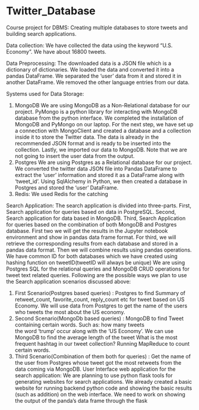# Twitter_Database
Course project for DBMS: Creating multiple databases to store tweets and building search applications.

Data collection: We have collected the data using the keyword “U.S. Economy”. We have about 16800 tweets.

Data Preprocessing: The downloaded data is a JSON file which is a dictionary of 
dictionaries. We loaded the data and converted it into a pandas DataFrame. We separated the
‘user’ data from it and stored it in another DataFrame. We removed the other language entries
from our data.

Systems used for Data Storage:
1. MongoDB
We are using MongoDB as a Non-Relational database for our project. PyMongo is a
python library for interacting with MongoDB database from the python interface. We
completed the installation of MongoDB and PyMongo on our laptop. For the next step,
we have set up a connection with MongoClient and created a database and a collection
inside it to store the Twitter data. The data is already in the recommended JSON format
and is ready to be inserted into the collection. Lastly, we imported our data to MongoDB.
Note that we are not going to insert the user data from the output.
2. Postgres
We are using Postgres as a Relational database for our project. We converted the twitter
data JSON file into Pandas DataFrame to extract the ‘user’ information and stored it as a
DataFrame along with ‘tweet_id’. Using SqlAlchemy in Python, we then created a
database in Postgres and stored the ‘user’ DataFrame.
3. Redis:
We used Redis for the catching

Search Application:
The search application is divided into three-parts. First, Search application for queries
based on data in PostgreSQL. Second, Search application for data based in MongoDB.
Third, Search Application for queries based on the combination of both MongoDB and
Postgres database. First two we will get the results in the Jupyter notebook environment
and show in pandas data frame format. For third, we will retrieve the corresponding
results from each database and stored in a pandas data format. Then we will combine
results using pandas operations. We have common ID for both databases which we
have created using hashing function on tweetID(tweetID will always be unique)
We are using Postgres SQL for the relational queries and MongoDB CRUD operations
for tweet text related queries.
Following are the possible ways we plan to use the Search application scenarios discussed
above:
1. First Scenario(Postgres based queries) :
Postgres to find Summary of retweet_count, favorite_count, reply_count etc for
tweet based on US Economy.
We will use data from Postgres to get the name of the users who tweets the most
about the US economy.
2. Second Scenario(MongoDb based queries) :
MongoDB to find Tweet containing certain words. Such as: how many tweets \
the word ‘trump’ occur along with the ‘US Economy’.
We can use MongoDB to find the average length of the tweet
What is the most frequent hashtag in our tweet collection?
Running MapReduce to count certain words.
3. Third Scenario(Combination of them both for queries) :
Get the name of the user from Postgres whose tweet got the most retweets from
the data coming via MongoDB.
User Interface web application for the search application: We are planning to use python
flask tools for generating websites for search applications. We already created a basic website
for running backend python code and showing the basic results (such as addition) on the web
interface. We need to work on showing the output of the panda’s data frame through the flask
